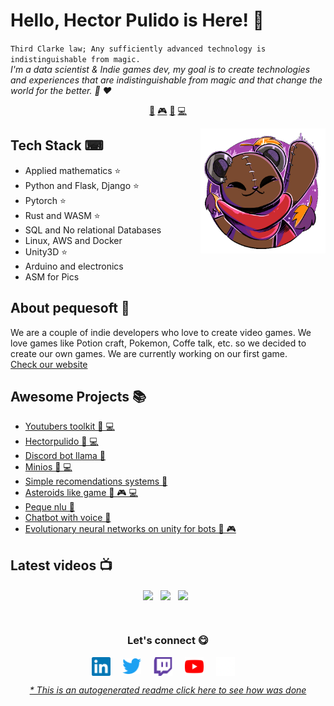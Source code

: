 # Hello, Hector Pulido is Here! 👋


`Third Clarke law; Any sufficiently advanced technology is indistinguishable from magic.`<br><em> I'm a data scientist & Indie games dev, my goal is to create technologies and experiences that are indistinguishable from magic and that change the world for the better. 🐑 ❤️</em>


<p align="center">
<a href="https://github.com/HectorPulido/HectorPulido/blob/master/ai.md">🤖</a>
<a href="https://github.com/HectorPulido/HectorPulido/blob/master/gamedev.md">🎮</a>
<a href="https://github.com/HectorPulido/HectorPulido/blob/master/blockchain.md">🔑</a>
<a href="https://github.com/HectorPulido/HectorPulido/blob/master/backend.md">💻</a>
</p>


<a href="https://pequesoft.net/">
<img align="right" height="auto" width="200" src="https://github.com/HectorPulido/HectorPulido/raw/master/img/pequesoft.png"/>
</a>


## Tech Stack ⌨
- Applied mathematics ⭐
- Python and Flask, Django ⭐
- Pytorch ⭐
- Rust and WASM ⭐
- SQL and No relational Databases
- Linux, AWS and Docker
- Unity3D ⭐
- Arduino and electronics
- ASM for Pics


## About pequesoft 🧸
We are a couple of indie developers who love to create video games. We love games like Potion craft, Pokemon, Coffe talk, etc. so we decided to create our own games. We are currently working on our first game. <br> <a href="https://pequesoft.net/">Check our website</a>


## Awesome Projects 📚
- [Youtubers toolkit  🤖 💻](https://github.com/HectorPulido/Youtubers-toolkit) 
- [Hectorpulido  🤖 💻](https://github.com/HectorPulido/HectorPulido) 
- [Discord bot llama  🤖](https://github.com/HectorPulido/discord-bot-LLama) 
- [Minios  🤖 💻](https://github.com/HectorPulido/minios) 
- [Simple recomendations systems  🤖](https://github.com/HectorPulido/simple-recomendations-systems) 
- [Asteroids like game  🤖 🎮 💻](https://github.com/HectorPulido/Asteroids-like-game) 
- [Peque nlu  🤖](https://github.com/HectorPulido/peque-nlu) 
- [Chatbot with voice  🤖](https://github.com/HectorPulido/chatbot-with-voice) 
- [Evolutionary neural networks on unity for bots  🤖 🎮](https://github.com/HectorPulido/Evolutionary-Neural-Networks-on-unity-for-bots) 



## Latest videos 📺
<p align="center"><a href="https://www.youtube.com/watch?v=BPaqnhk1J2E" target="blank"><img                 align="center" width="200px" src="https://img.youtube.com/vi/BPaqnhk1J2E/0.jpg"/></a>&nbsp;&nbsp;
<a href="https://www.youtube.com/watch?v=_KtFEbdjp7k" target="blank"><img                 align="center" width="200px" src="https://img.youtube.com/vi/_KtFEbdjp7k/0.jpg"/></a>&nbsp;&nbsp;
<a href="https://www.youtube.com/watch?v=BrA6IkJkn0Y" target="blank"><img                 align="center" width="200px" src="https://img.youtube.com/vi/BrA6IkJkn0Y/0.jpg"/></a>&nbsp;&nbsp;
</p>


<br>

<div align="center">
<h3 align="center">Let's connect 😋</h3>
</div>
<p align="center">
<a href="https://www.linkedin.com/in/hector-pulido-17547369/" target="blank">
<img align="center" width="30px" alt="Hector's LinkedIn" src="https://github.com/HectorPulido/HectorPulido/blob/master/img/linkedin-icon.svg?raw=true"/></a> &nbsp; &nbsp;
<a href="https://twitter.com/Hector_Pulido_" target="blank">
<img align="center" width="30px" alt="Hector's Twitter" src="https://github.com/HectorPulido/HectorPulido/blob/master/img/twitter-official.svg?raw=true"/></a> &nbsp; &nbsp;
<a href="https://www.twitch.tv/hector_pulido_" target="blank">
<img align="center" width="30px" alt="Hector's Twitch" src="https://github.com/HectorPulido/HectorPulido/blob/master/img/twitch-icon.svg?raw=true"/></a> &nbsp; &nbsp;
<a href="https://www.youtube.com/channel/UCS_iMeH0P0nsIDPvBaJckOw" target="blank">
<img align="center" width="30px" alt="Hector's Youtube" src="https://github.com/HectorPulido/HectorPulido/blob/master/img/youtube-icon.svg?raw=true"/></a> &nbsp; &nbsp;
<a href="https://pequesoft.net/" target="blank">
<img align="center" width="30px" alt="Pequesoft website" src="https://github.com/HectorPulido/HectorPulido/blob/master/img/pequesoft-favicon.png?raw=true"/></a> &nbsp; &nbsp;

</p>


<div align="center"><em><a href="https://github.com/HectorPulido/HectorPulido/tree/master/ReadmeGenerator">* This is an autogenerated readme click here to see how was done</a></em></div>

